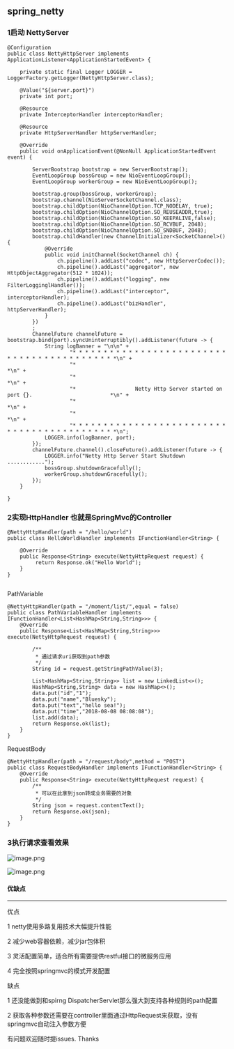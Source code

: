 ## spring_netty

### 1启动 NettyServer
```
@Configuration
public class NettyHttpServer implements ApplicationListener<ApplicationStartedEvent> {

    private static final Logger LOGGER = LoggerFactory.getLogger(NettyHttpServer.class);

    @Value("${server.port}")
    private int port;

    @Resource
    private InterceptorHandler interceptorHandler;

    @Resource
    private HttpServerHandler httpServerHandler;

    @Override
    public void onApplicationEvent(@NonNull ApplicationStartedEvent event) {

        ServerBootstrap bootstrap = new ServerBootstrap();
        EventLoopGroup bossGroup = new NioEventLoopGroup();
        EventLoopGroup workerGroup = new NioEventLoopGroup();

        bootstrap.group(bossGroup, workerGroup);
        bootstrap.channel(NioServerSocketChannel.class);
        bootstrap.childOption(NioChannelOption.TCP_NODELAY, true);
        bootstrap.childOption(NioChannelOption.SO_REUSEADDR,true);
        bootstrap.childOption(NioChannelOption.SO_KEEPALIVE,false);
        bootstrap.childOption(NioChannelOption.SO_RCVBUF, 2048);
        bootstrap.childOption(NioChannelOption.SO_SNDBUF, 2048);
        bootstrap.childHandler(new ChannelInitializer<SocketChannel>() {
            @Override
            public void initChannel(SocketChannel ch) {
                ch.pipeline().addLast("codec", new HttpServerCodec());
                ch.pipeline().addLast("aggregator", new HttpObjectAggregator(512 * 1024));
                ch.pipeline().addLast("logging", new FilterLogginglHandler());
                ch.pipeline().addLast("interceptor", interceptorHandler);
                ch.pipeline().addLast("bizHandler", httpServerHandler);
            }
        })
        ;
        ChannelFuture channelFuture = bootstrap.bind(port).syncUninterruptibly().addListener(future -> {
            String logBanner = "\n\n" +
                    "* * * * * * * * * * * * * * * * * * * * * * * * * * * * * * * * * * * * * * * * * * *\n" +
                    "*                                                                                   *\n" +
                    "*                                                                                   *\n" +
                    "*                   Netty Http Server started on port {}.                         *\n" +
                    "*                                                                                   *\n" +
                    "*                                                                                   *\n" +
                    "* * * * * * * * * * * * * * * * * * * * * * * * * * * * * * * * * * * * * * * * * * *\n";
            LOGGER.info(logBanner, port);
        });
        channelFuture.channel().closeFuture().addListener(future -> {
            LOGGER.info("Netty Http Server Start Shutdown ............");
            bossGroup.shutdownGracefully();
            workerGroup.shutdownGracefully();
        });
    }

}
```

### 2实现HttpHandler 也就是SpringMvc的Controller
```
@NettyHttpHandler(path = "/hello/world")
public class HelloWorldHandler implements IFunctionHandler<String> {

    @Override
    public Response<String> execute(NettyHttpRequest request) {
         return Response.ok("Hello World");
    }
}


```

PathVariable

```
@NettyHttpHandler(path = "/moment/list/",equal = false)
public class PathVariableHandler implements IFunctionHandler<List<HashMap<String,String>>> {
    @Override
    public Response<List<HashMap<String,String>>> execute(NettyHttpRequest request) {

        /**
         * 通过请求uri获取到path参数
         */
        String id = request.getStringPathValue(3);

        List<HashMap<String,String>> list = new LinkedList<>();
        HashMap<String,String> data = new HashMap<>();
        data.put("id","1");
        data.put("name","Bluesky");
        data.put("text","hello sea!");
        data.put("time","2018-08-08 08:08:08");
        list.add(data);
        return Response.ok(list);
    }
}

```

RequestBody

```
@NettyHttpHandler(path = "/request/body",method = "POST")
public class RequestBodyHandler implements IFunctionHandler<String> {
    @Override
    public Response<String> execute(NettyHttpRequest request) {
        /**
         * 可以在此拿到json转成业务需要的对象
         */
        String json = request.contentText();
        return Response.ok(json);
    }
}

```

### 3执行请求查看效果
![image.png](https://upload-images.jianshu.io/upload_images/2154278-752e5909766228df.png?imageMogr2/auto-orient/strip%7CimageView2/2/w/1240)

![image.png](https://upload-images.jianshu.io/upload_images/2154278-4132dc17ef929834.png?imageMogr2/auto-orient/strip%7CimageView2/2/w/1240)


#### 优缺点
-------------------------------------------------------------------------------------------
优点

1 netty使用多路复用技术大幅提升性能

2 减少web容器依赖，减少jar包体积

3 灵活配置简单，适合所有需要提供restful接口的微服务应用

4 完全按照springmvc的模式开发配置

缺点

1 还没能做到和spirng DispatcherServlet那么强大到支持各种规则的path配置

2 获取各种参数还需要在controller里面通过HttpRequest来获取，没有springmvc自动注入参数方便

有问题欢迎随时提issues. Thanks

